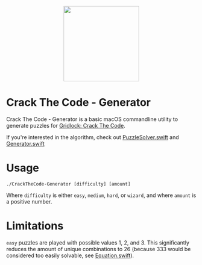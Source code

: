 <p align="center">
<img src="https://bart-kneepkens.github.io/gridlock-crack-the-code/assets/appicon.png" width="200" height="200" />
</p>

# Crack The Code - Generator
Crack The Code - Generator is a basic macOS commandline utility to generate puzzles for [Gridlock: Crack The Code](https://bart-kneepkens.github.io/gridlock-crack-the-code/).

If you're interested in the algorithm, check out [PuzzleSolver.swift](CrackTheCode-Generator/CrackTheCode-Generator/PuzzleSolver.swift) and [Generator.swift](CrackTheCode-Generator/CrackTheCode-Generator/Generator.swift)


# Usage
    ./CrackTheCode-Generator [difficulty] [amount]
Where `difficulty` is either `easy`, `medium`, `hard`, or `wizard`, and where `amount` is a positive number.


# Limitations
`easy` puzzles are played with possible values 1, 2, and 3. This significantly reduces the amount of unique combinations to 26 (because 333 would be considered too easily solvable, see [Equation.swift](CrackTheCode-Generator/CrackTheCode-Generator/Equation.swift)).
